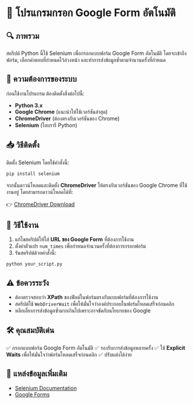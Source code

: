 # 📌 โปรแกรมกรอก Google Form อัตโนมัติ

## 🔍 ภาพรวม
สคริปต์ Python นี้ใช้ Selenium เพื่อกรอกแบบฟอร์ม Google Form อัตโนมัติ โดยจะเข้าถึงฟอร์ม, เลือกคำตอบที่กำหนดไว้ล่วงหน้า และทำการส่งข้อมูลซ้ำตามจำนวนครั้งที่กำหนด

## 🔧 ความต้องการของระบบ
ก่อนใช้งานโปรแกรม ต้องติดตั้งสิ่งต่อไปนี้:

- **Python 3.x**
- **Google Chrome** (แนะนำให้ใช้เวอร์ชันล่าสุด)
- **ChromeDriver** (ต้องตรงกับเวอร์ชันของ Chrome)
- **Selenium** (ไลบรารี Python)

## 📥 วิธีติดตั้ง
ติดตั้ง Selenium โดยใช้คำสั่งนี้:

```bash
pip install selenium
```

จากนั้นดาวน์โหลดและติดตั้ง **ChromeDriver** ให้ตรงกับเวอร์ชันของ Google Chrome ที่ใช้งานอยู่ โดยสามารถดาวน์โหลดได้ที่:

👉 [ChromeDriver Download](https://sites.google.com/chromium.org/driver/)

## 🚀 วิธีใช้งาน
1. แก้ไขสคริปต์ให้ใส่ **URL ของ Google Form** ที่ต้องการใช้งาน
2. ตั้งค่าตัวแปร `num_times` เพื่อกำหนดจำนวนครั้งที่ต้องการกรอกฟอร์ม
3. รันสคริปต์ด้วยคำสั่งนี้:

```bash
python your_script.py
```

## ⚠️ ข้อควรระวัง
- ต้องตรวจสอบว่า **XPath** ของฟิลด์ในฟอร์มตรงกับแบบฟอร์มที่ต้องการใช้งาน
- สคริปต์ใช้ `WebDriverWait` เพื่อให้มั่นใจว่าองค์ประกอบในฟอร์มโหลดเสร็จก่อนคลิก
- หลีกเลี่ยงการส่งข้อมูลซ้ำมากเกินไปเพราะอาจขัดกับนโยบายของ Google

## 🛠 คุณสมบัติเด่น
✅ กรอกแบบฟอร์ม Google Form อัตโนมัติ
✅ รองรับการส่งข้อมูลหลายครั้ง
✅ ใช้ **Explicit Waits** เพื่อให้มั่นใจว่าฟอร์มโหลดเสร็จก่อนคลิก
✅ ปรับแต่งได้ง่าย

## 🔗 แหล่งข้อมูลเพิ่มเติม
- [Selenium Documentation](https://www.selenium.dev/documentation/)
- [Google Forms](https://docs.google.com/forms/)

